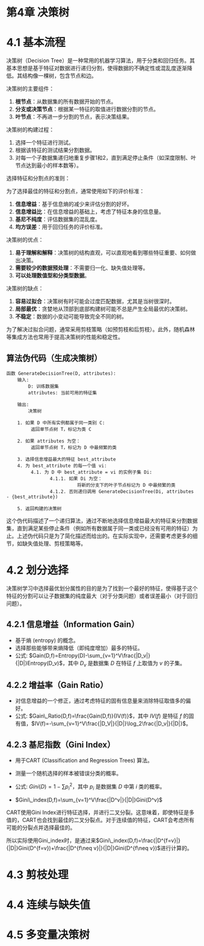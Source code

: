 # 第4章 决策树

# 4.1 基本流程

决策树（Decision Tree）是一种常用的机器学习算法，用于分类和回归任务。其基本思想是基于特征对数据进行递归分割，使得数据的不确定性或混乱度逐渐降低。其结构像一棵树，包含节点和边。

决策树的主要组件：

1. **根节点**：从数据集的所有数据开始的节点。
2. **分支或决策节点**：根据某一特征的取值进行数据分割的节点。
3. **叶节点**：不再进一步分割的节点，表示决策结果。

决策树的构建过程：

1. 选择一个特征进行测试。
2. 根据该特征的测试结果分割数据。
3. 对每一个子数据集递归地重复步骤1和2，直到满足停止条件（如深度限制、叶节点达到最小的样本数等）。

选择特征和分割点的准则：

为了选择最佳的特征和分割点，通常使用如下的评价标准：

1. **信息增益**：基于信息熵的减少来评估分割的好坏。
2. **信息增益比**：在信息增益的基础上，考虑了特征本身的信息量。
3. **基尼不纯度**：评估数据集的混乱度。
4. **均方误差**：用于回归任务的评价标准。

决策树的优点：

1. **易于理解和解释**：决策树的结构直观，可以直观地看到哪些特征重要、如何做出决策。
2. **需要较少的数据预处理**：不需要归一化、缺失值处理等。
3. **可以处理数值型和分类型数据**。

决策树的缺点：

1. **容易过拟合**：决策树有时可能会过度匹配数据，尤其是当树很深时。
2. **局部最优**：贪婪地从顶部到底部构建树可能不总是产生全局最优的决策树。
3. **不稳定**：数据的小变动可能导致完全不同的树。

为了解决过拟合问题，通常采用剪枝策略（如预剪枝和后剪枝）。此外，随机森林等集成方法也常用于提高决策树的性能和稳定性。

## 算法伪代码（生成决策树）

```
函数 GenerateDecisionTree(D, attributes):
    输入:
        D: 训练数据集
        attributes: 当前可用的特征集

    输出:
        决策树

    1. 如果 D 中所有实例都属于同一类别 C:
         返回单节点树 T，标记为类 C
         
    2. 如果 attributes 为空：
         返回单节点树 T，标记为 D 中最频繁的类
         
    3. 选择信息增益最大的特征 best_attribute
    4. 为 best_attribute 的每一个值 vi:
         4.1. 为 D 中 best_attribute = vi 的实例子集 Di:
                4.1.1. 如果 Di 为空：
                          将新的分支下的叶子节点标记为 D 中最频繁的类
                4.1.2. 否则递归调用 GenerateDecisionTree(Di, attributes - {best_attribute})
         
    5. 返回构建的决策树

```

这个伪代码描述了一个递归算法，通过不断地选择信息增益最大的特征来分割数据集，直到满足某些停止条件（例如所有数据属于同一类或已经没有可用的特征）为止。上述伪代码只是为了简化描述而给出的。在实际实现中，还需要考虑更多的细节，如缺失值处理、剪枝策略等。

# 4.2 划分选择

决策树学习中选择最优划分属性的目的是为了找到一个最好的特征，使得基于这个特征的分割可以让子数据集的纯度最大（对于分类问题）或者误差最小（对于回归问题）。

## 4.2.1 信息增益（Information Gain）

- 基于熵 (entropy) 的概念。
- 选择那些能够带来熵降低（即纯度增加）最多的特征。
- 公式: $Gain(D,f)=Entropy(D)-\sum_{v=1}^V\frac{|D_v|}{|D|}Entropy(D_v)$，其中 $D_v$ 是数据集 $D$ 在特征 $f$ 上取值为 $v$ 的子集。

## 4.2.2 增益率（Gain Ratio）

- 对信息增益的一个修正，通过考虑特征的固有信息量来消除特征取值多的偏好。
- 公式: $Gain\_Ratio(D,f)=\frac{Gain(D,f)}{IV(f)}$，其中 $IV(f)$ 是特征 $f$ 的固有值，$IV(f)=-\sum_{v=1}^V\frac{|D_V|}{|D|}\log_2\frac{|D_v|}{|D|}$。

## 4.2.3 基尼指数（Gini Index）

- 用于CART (Classification and Regression Trees) 算法。
- 测量一个随机选择的样本被错误分类的概率。
- 公式: $Gini(D)=1-\sum p_i^2$，其中 $p_i$ 是数据集 $D$ 中第 $i$ 类的概率。

- $Gini\_index(D,f)=\sum_{v=1}^V\frac{|D^v|}{|D|}Gini(D^v)$

CART使用Gini Index进行特征选择，并进行二叉分裂。这意味着，即使特征是多值的，CART也会找到最佳的二叉分裂点。对于连续值的特征，CART会考虑所有可能的分裂点并选择最佳的。

所以实际使用Gini_index时，是通过来$Gini\_index(D,f)=\frac{|D^{f=v}|}{|D|}Gini(D^{f=v})+\frac{|D^{f\neq v}|}{|D|}Gini(D^{f\neq v})$进行计算的。

# 4.3 剪枝处理



# 4.4 连续与缺失值



# 4.5 多变量决策树